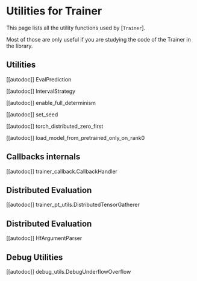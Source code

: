 <!--Copyright 2020 The HuggingFace Team. All rights reserved.

Licensed under the Apache License, Version 2.0 (the "License"); you may not use this file except in compliance with
the License. You may obtain a copy of the License at

http://www.apache.org/licenses/LICENSE-2.0

Unless required by applicable law or agreed to in writing, software distributed under the License is distributed on
an "AS IS" BASIS, WITHOUT WARRANTIES OR CONDITIONS OF ANY KIND, either express or implied. See the License for the
specific language governing permissions and limitations under the License.

⚠️ Note that this file is in Markdown but contain specific syntax for our doc-builder (similar to MDX) that may not be
rendered properly in your Markdown viewer.

-->

# Utilities for Trainer

This page lists all the utility functions used by [`Trainer`].

Most of those are only useful if you are studying the code of the Trainer in the library.

## Utilities

[[autodoc]] EvalPrediction

[[autodoc]] IntervalStrategy

[[autodoc]] enable_full_determinism

[[autodoc]] set_seed

[[autodoc]] torch_distributed_zero_first

[[autodoc]] load_model_from_pretrained_only_on_rank0

## Callbacks internals

[[autodoc]] trainer_callback.CallbackHandler

## Distributed Evaluation

[[autodoc]] trainer_pt_utils.DistributedTensorGatherer

## Distributed Evaluation

[[autodoc]] HfArgumentParser

## Debug Utilities

[[autodoc]] debug_utils.DebugUnderflowOverflow
